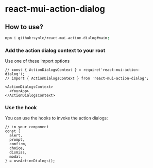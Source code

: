 # react-mui-action-dialog

## How to use?
```bash
npm i github:synle/react-mui-action-dialog#main;
```

### Add the action dialog context to your root
Use one of these import options
```tsx
// const { ActionDialogsContext } = require('react-mui-action-dialog');
// import { ActionDialogsContext } from 'react-mui-action-dialog';
```

```tsx
<ActionDialogsContext>
  <YourApp>
</ActionDialogsContext>
```

### Use the hook
You can use the hooks to invoke the action dialogs:

```tsx
// in your component
const {
  alert,
  prompt,
  confirm,
  choice,
  dismiss,
  modal,
} = useActionDialogs();
```

